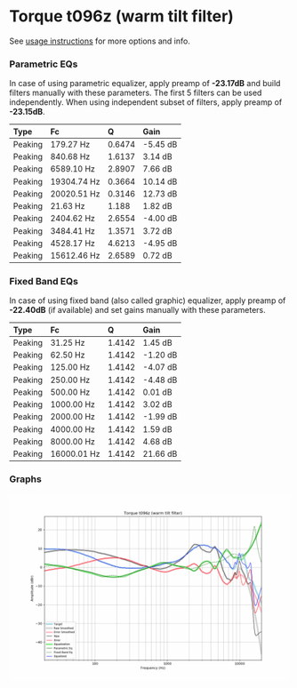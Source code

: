 # Torque t096z (warm tilt filter)
See [usage instructions](https://github.com/jaakkopasanen/AutoEq#usage) for more options and info.

### Parametric EQs
In case of using parametric equalizer, apply preamp of **-23.17dB** and build filters manually
with these parameters. The first 5 filters can be used independently.
When using independent subset of filters, apply preamp of **-23.15dB**.

| Type    | Fc          |      Q | Gain     |
|:--------|:------------|:-------|:---------|
| Peaking | 179.27 Hz   | 0.6474 | -5.45 dB |
| Peaking | 840.68 Hz   | 1.6137 | 3.14 dB  |
| Peaking | 6589.10 Hz  | 2.8907 | 7.66 dB  |
| Peaking | 19304.74 Hz | 0.3664 | 10.14 dB |
| Peaking | 20020.51 Hz | 0.3146 | 12.73 dB |
| Peaking | 21.63 Hz    | 1.188  | 1.82 dB  |
| Peaking | 2404.62 Hz  | 2.6554 | -4.00 dB |
| Peaking | 3484.41 Hz  | 1.3571 | 3.72 dB  |
| Peaking | 4528.17 Hz  | 4.6213 | -4.95 dB |
| Peaking | 15612.46 Hz | 2.6589 | 0.72 dB  |

### Fixed Band EQs
In case of using fixed band (also called graphic) equalizer, apply preamp of **-22.40dB**
(if available) and set gains manually with these parameters.

| Type    | Fc          |      Q | Gain     |
|:--------|:------------|:-------|:---------|
| Peaking | 31.25 Hz    | 1.4142 | 1.45 dB  |
| Peaking | 62.50 Hz    | 1.4142 | -1.20 dB |
| Peaking | 125.00 Hz   | 1.4142 | -4.07 dB |
| Peaking | 250.00 Hz   | 1.4142 | -4.48 dB |
| Peaking | 500.00 Hz   | 1.4142 | 0.01 dB  |
| Peaking | 1000.00 Hz  | 1.4142 | 3.02 dB  |
| Peaking | 2000.00 Hz  | 1.4142 | -1.99 dB |
| Peaking | 4000.00 Hz  | 1.4142 | 1.59 dB  |
| Peaking | 8000.00 Hz  | 1.4142 | 4.68 dB  |
| Peaking | 16000.01 Hz | 1.4142 | 21.66 dB |

### Graphs
![](./Torque%20t096z%20(warm%20tilt%20filter).png)
